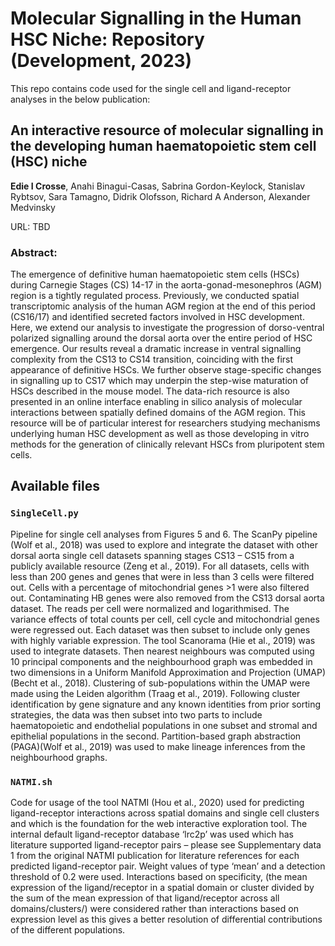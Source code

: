 # Molecular Signalling in the Human HSC Niche: Repository (Development, 2023)

This repo contains code used for the single cell and ligand-receptor analyses in the below publication:

## An interactive resource of molecular signalling in the developing human haematopoietic stem cell (HSC) niche
**Edie I Crosse**, Anahi Binagui-Casas, Sabrina Gordon-Keylock, Stanislav Rybtsov, Sara Tamagno, Didrik Olofsson, Richard A Anderson, Alexander Medvinsky

URL: TBD

### Abstract:
The emergence of definitive human haematopoietic stem cells (HSCs) during Carnegie Stages (CS) 14-17 in the aorta-gonad-mesonephros (AGM) region is a tightly regulated process. Previously, we conducted spatial transcriptomic analysis of the human AGM region at the end of this period (CS16/17) and identified secreted factors involved in HSC development. Here, we extend our analysis to investigate the progression of dorso-ventral polarized signalling around the dorsal aorta over the entire period of HSC emergence. Our results reveal a dramatic increase in ventral signalling complexity from the CS13 to CS14 transition, coinciding with the first appearance of definitive HSCs. We further observe stage-specific changes in signalling up to CS17 which may underpin the  step-wise maturation of HSCs described in the mouse model. The data-rich resource is also presented in an online interface enabling in silico analysis of molecular interactions between spatially defined domains of the AGM region. This resource will be of particular interest for researchers studying mechanisms underlying human HSC development as well as those developing in vitro methods for the generation of clinically relevant HSCs from pluripotent stem cells. 


## Available files

### `SingleCell.py`

Pipeline for single cell analyses from Figures 5 and 6. The ScanPy pipeline (Wolf et al., 2018) was used to explore and integrate the dataset with other dorsal aorta single cell datasets spanning stages CS13 – CS15 from a publicly available resource (Zeng et al., 2019). For all datasets, cells with less than 200 genes and genes that were in less than 3 cells were filtered out. Cells with a percentage of mitochondrial genes >1 were also filtered out. Contaminating HB genes were also removed from the CS13 dorsal aorta dataset. The reads per cell were normalized and logarithmised. The variance effects of total counts per cell, cell cycle and mitochondrial genes were regressed out. Each dataset was then subset to include only genes with highly variable expression. The tool Scanorama (Hie et al., 2019) was used to integrate datasets. Then nearest neighbours was computed using 10 principal components and the neighbourhood graph was embedded in two dimensions in a  Uniform Manifold Approximation and Projection (UMAP) (Becht et al., 2018). Clustering of sub-populations within the UMAP were made using the Leiden algorithm (Traag et al., 2019). Following cluster identification by gene signature and any known identities from prior sorting strategies, the data was then subset into two parts to include haematopoietic and endothelial populations in one subset and stromal and epithelial populations in the second. Partition-based graph abstraction (PAGA)(Wolf et al., 2019) was used to make lineage inferences from the neighbourhood graphs.

### `NATMI.sh`

Code for usage of the tool NATMI (Hou et al., 2020) used for predicting ligand-receptor interactions across spatial domains and single cell clusters and which is the foundation for the web interactive exploration tool. The internal default ligand-receptor database ‘lrc2p’ was used which has literature supported ligand-receptor pairs – please see Supplementary data 1 from the original NATMI publication for literature references for each predicted ligand-receptor pair. Weight values of type ‘mean’ and a detection threshold of 0.2 were used. Interactions based on specificity, (the mean expression of the ligand/receptor in a spatial domain or cluster divided by the sum of the mean expression of that ligand/receptor across all domains/clusters/) were considered rather than interactions based on expression level as this gives a better resolution of differential contributions of the different populations. 

